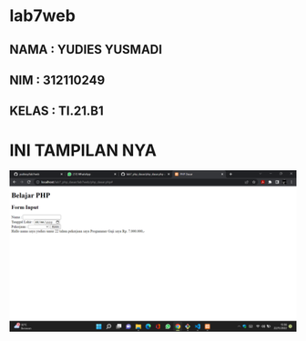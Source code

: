 # lab7web

## NAMA : YUDIES YUSMADI
## NIM : 312110249
## KELAS : TI.21.B1

# INI TAMPILAN NYA

![gambar 1](screenshot/ss1.png.png)